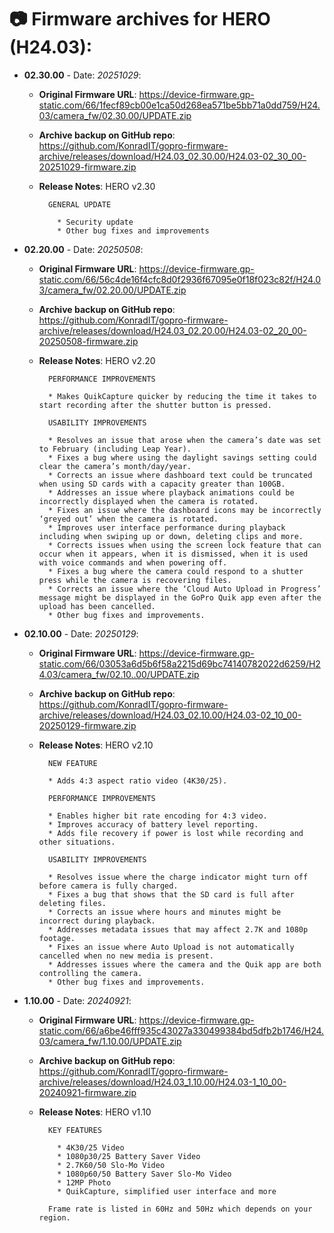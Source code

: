 # 📷 Firmware archives for HERO (H24.03):

- **02.30.00** - Date: *20251029*:
	- **Original Firmware URL**: https://device-firmware.gp-static.com/66/1fecf89cb00e1ca50d268ea571be5bb71a0dd759/H24.03/camera_fw/02.30.00/UPDATE.zip
	- **Archive backup on GitHub repo**: https://github.com/KonradIT/gopro-firmware-archive/releases/download/H24.03_02.30.00/H24.03-02_30_00-20251029-firmware.zip
	- **Release Notes**:
            HERO v2.30
			
			GENERAL UPDATE
			
			  * Security update
			  * Other bug fixes and improvements
			
			
- **02.20.00** - Date: *20250508*:
	- **Original Firmware URL**: https://device-firmware.gp-static.com/66/56c4de16f4cfc8d0f2936f67095e0f18f023c82f/H24.03/camera_fw/02.20.00/UPDATE.zip
	- **Archive backup on GitHub repo**: https://github.com/KonradIT/gopro-firmware-archive/releases/download/H24.03_02.20.00/H24.03-02_20_00-20250508-firmware.zip
	- **Release Notes**:
            HERO v2.20
			
			PERFORMANCE IMPROVEMENTS
			
			* Makes QuikCapture quicker by reducing the time it takes to start recording after the shutter button is pressed.
			
			USABILITY IMPROVEMENTS
			
			* Resolves an issue that arose when the camera’s date was set to February (including Leap Year).
			* Fixes a bug where using the daylight savings setting could clear the camera’s month/day/year.
			* Corrects an issue where dashboard text could be truncated when using SD cards with a capacity greater than 100GB.
			* Addresses an issue where playback animations could be incorrectly displayed when the camera is rotated.
			* Fixes an issue where the dashboard icons may be incorrectly ‘greyed out’ when the camera is rotated.
			* Improves user interface performance during playback including when swiping up or down, deleting clips and more.
			* Corrects issues when using the screen lock feature that can occur when it appears, when it is dismissed, when it is used with voice commands and when powering off.
			* Fixes a bug where the camera could respond to a shutter press while the camera is recovering files.
			* Corrects an issue where the ‘Cloud Auto Upload in Progress’ message might be displayed in the GoPro Quik app even after the upload has been cancelled.
			* Other bug fixes and improvements.
			
			
- **02.10.00** - Date: *20250129*:
	- **Original Firmware URL**: https://device-firmware.gp-static.com/66/03053a6d5b6f58a2215d69bc74140782022d6259/H24.03/camera_fw/02.10..00/UPDATE.zip
	- **Archive backup on GitHub repo**: https://github.com/KonradIT/gopro-firmware-archive/releases/download/H24.03_02.10.00/H24.03-02_10_00-20250129-firmware.zip
	- **Release Notes**:
            HERO v2.10
			
			NEW FEATURE
			
			* Adds 4:3 aspect ratio video (4K30/25).
			
			PERFORMANCE IMPROVEMENTS
			
			* Enables higher bit rate encoding for 4:3 video.
			* Improves accuracy of battery level reporting.
			* Adds file recovery if power is lost while recording and other situations.
			
			USABILITY IMPROVEMENTS
			
			* Resolves issue where the charge indicator might turn off before camera is fully charged.
			* Fixes a bug that shows that the SD card is full after deleting files.
			* Corrects an issue where hours and minutes might be incorrect during playback.
			* Addresses metadata issues that may affect 2.7K and 1080p footage.
			* Fixes an issue where Auto Upload is not automatically cancelled when no new media is present.
			* Addresses issues where the camera and the Quik app are both controlling the camera.
			* Other bug fixes and improvements.
			
			
- **1.10.00** - Date: *20240921*:
	- **Original Firmware URL**: https://device-firmware.gp-static.com/66/a6be46fff935c43027a330499384bd5dfb2b1746/H24.03/camera_fw/1.10.00/UPDATE.zip
	- **Archive backup on GitHub repo**: https://github.com/KonradIT/gopro-firmware-archive/releases/download/H24.03_1.10.00/H24.03-1_10_00-20240921-firmware.zip
	- **Release Notes**:
            HERO v1.10
			
			KEY FEATURES
			
			  * 4K30/25 Video
			  * 1080p30/25 Battery Saver Video
			  * 2.7K60/50 Slo-Mo Video
			  * 1080p60/50 Battery Saver Slo-Mo Video
			  * 12MP Photo
			  * QuikCapture, simplified user interface and more
			
			Frame rate is listed in 60Hz and 50Hz which depends on your region.
			
			

